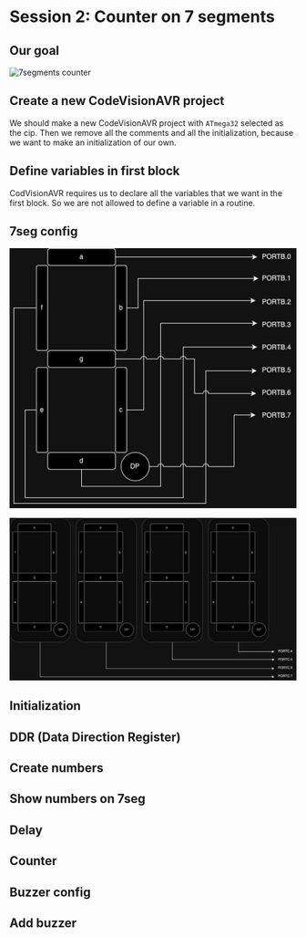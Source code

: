 # Session 2: Counter on 7 segments

## Our goal

![7segments counter](figures/7seg_counter.gif)

## Create a new CodeVisionAVR project

We should make a new CodeVisionAVR project
with `ATmega32` selected as the cip.
Then we remove all the comments and all the
initialization, because we want to make
an initialization of our own.

## Define variables in first block

CodVisionAVR requires us to declare all the variables
that we want in the first block.
So we are not allowed to define a variable
in a routine.

## 7seg config

![ATmega32 7segments](figures/atmega32_7segments.jpg)

![ATmega32 7segments 4](figures/atmega32_7segments_4.jpg)


## Initialization

## DDR (Data Direction Register)

## Create numbers

## Show numbers on 7seg

## Delay

## Counter

## Buzzer config

## Add buzzer

